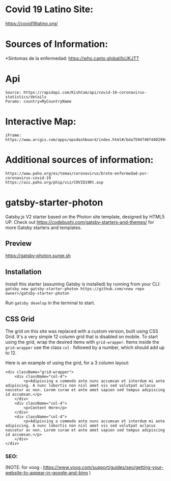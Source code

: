 # Covid 19 Latino Site:
https://covid19latino.org/

# Sources of Information:
*Sintomas de la enfermedad: https://who.canto.global/b/JKJTT 

# Api
    Source: https://rapidapi.com/KishCom/api/covid-19-coronavirus-statistics/details
    Params: country=MyCountryName

# Interactive Map:
    iFrame: https://www.arcgis.com/apps/opsdashboard/index.html#/bda7594740fd40299423467b48e9ecf6 

# Additional sources of information:
    https://www.paho.org/es/temas/coronavirus/brote-enfermedad-por-coronavirus-covid-19
    https://ais.paho.org/phip/viz/COVID19Rt.asp 

# gatsby-starter-photon

Gatsby.js V2 starter based on the Photon site template, designed by HTML5 UP. Check out https://codebushi.com/gatsby-starters-and-themes/ for more Gatsby starters and templates.

## Preview

https://gatsby-photon.surge.sh

## Installation

Install this starter (assuming Gatsby is installed) by running from your CLI:
`gatsby new gatsby-starter-photon https://github.com/<new repo owner>/gatsby-starter-photon`

Run `gatsby develop` in the terminal to start.

## CSS Grid

The grid on this site was replaced with a custom version, built using CSS Grid. It's a very simple 12 column grid that is disabled on mobile. To start using the grid, wrap the desired items with `grid-wrapper`. Items inside the `grid-wrapper` use the class `col-` followed by a number, which should add up to 12.

Here is an example of using the grid, for a 3 column layout:

```
<div className="grid-wrapper">
    <div className="col-4">
        <p>Adipiscing a commodo ante nunc accumsan et interdum mi ante adipiscing. A nunc lobortis non nisl amet vis sed volutpat aclacus nascetur ac non. Lorem curae et ante amet sapien sed tempus adipiscing id accumsan.</p>
    </div>
    <div className="col-4">
        <p>Content Here</p>
    </div>
    <div className="col-4">
        <p>Adipiscing a commodo ante nunc accumsan et interdum mi ante adipiscing. A nunc lobortis non nisl amet vis sed volutpat aclacus nascetur ac non. Lorem curae et ante amet sapien sed tempus adipiscing id accumsan.</p>
    </div>
</div>
```
### SEO:

(NOTE: for voog : https://www.voog.com/support/guides/seo/getting-your-website-to-appear-in-google-and-bing )
